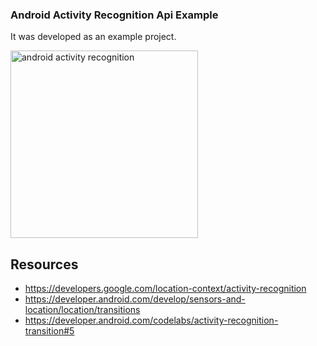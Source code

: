 ### Android Activity Recognition Api Example 

It was developed as an example project.


 <img src="https://github.com/user-attachments/assets/ed2ac829-cdf2-4a63-8e0c-227443fc1859" width="300" alt="android activity recognition" />



## Resources

- https://developers.google.com/location-context/activity-recognition
- https://developer.android.com/develop/sensors-and-location/location/transitions
- https://developer.android.com/codelabs/activity-recognition-transition#5
